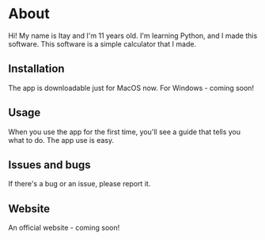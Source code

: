 # About

Hi! My name is Itay and I'm 11 years old. I'm learning Python, and I made this software.
This software is a simple calculator that I made.

## Installation

The app is downloadable just for MacOS now. For Windows - coming soon!

## Usage

When you use the app for the first time, you'll see a guide that tells you what to do. The app use is easy.

## Issues and bugs

If there's a bug or an issue, please report it.

## Website

An official website - coming soon!
